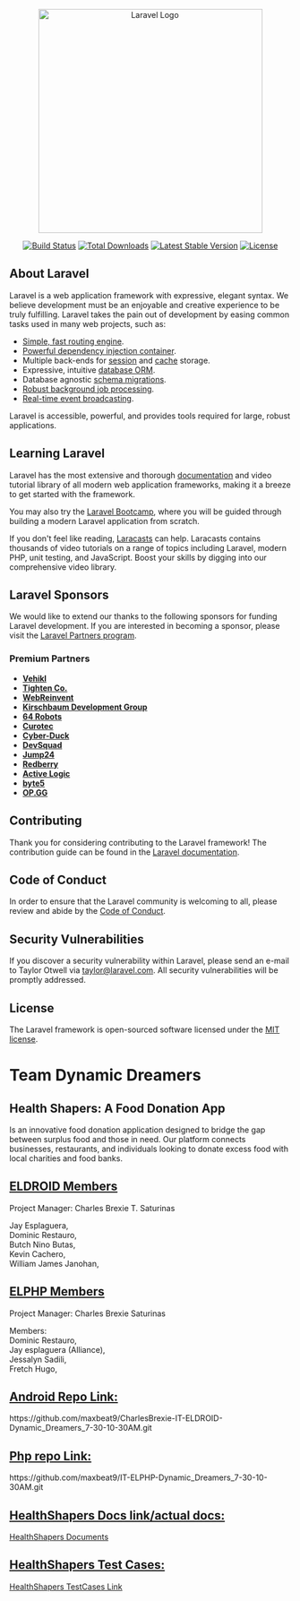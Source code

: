 <p align="center"><a href="https://laravel.com" target="_blank"><img src="https://raw.githubusercontent.com/laravel/art/master/logo-lockup/5%20SVG/2%20CMYK/1%20Full%20Color/laravel-logolockup-cmyk-red.svg" width="400" alt="Laravel Logo"></a></p>

<p align="center">
<a href="https://github.com/laravel/framework/actions"><img src="https://github.com/laravel/framework/workflows/tests/badge.svg" alt="Build Status"></a>
<a href="https://packagist.org/packages/laravel/framework"><img src="https://img.shields.io/packagist/dt/laravel/framework" alt="Total Downloads"></a>
<a href="https://packagist.org/packages/laravel/framework"><img src="https://img.shields.io/packagist/v/laravel/framework" alt="Latest Stable Version"></a>
<a href="https://packagist.org/packages/laravel/framework"><img src="https://img.shields.io/packagist/l/laravel/framework" alt="License"></a>
</p>

## About Laravel

Laravel is a web application framework with expressive, elegant syntax. We believe development must be an enjoyable and creative experience to be truly fulfilling. Laravel takes the pain out of development by easing common tasks used in many web projects, such as:

- [Simple, fast routing engine](https://laravel.com/docs/routing).
- [Powerful dependency injection container](https://laravel.com/docs/container).
- Multiple back-ends for [session](https://laravel.com/docs/session) and [cache](https://laravel.com/docs/cache) storage.
- Expressive, intuitive [database ORM](https://laravel.com/docs/eloquent).
- Database agnostic [schema migrations](https://laravel.com/docs/migrations).
- [Robust background job processing](https://laravel.com/docs/queues).
- [Real-time event broadcasting](https://laravel.com/docs/broadcasting).

Laravel is accessible, powerful, and provides tools required for large, robust applications.

## Learning Laravel

Laravel has the most extensive and thorough [documentation](https://laravel.com/docs) and video tutorial library of all modern web application frameworks, making it a breeze to get started with the framework.

You may also try the [Laravel Bootcamp](https://bootcamp.laravel.com), where you will be guided through building a modern Laravel application from scratch.

If you don't feel like reading, [Laracasts](https://laracasts.com) can help. Laracasts contains thousands of video tutorials on a range of topics including Laravel, modern PHP, unit testing, and JavaScript. Boost your skills by digging into our comprehensive video library.

## Laravel Sponsors

We would like to extend our thanks to the following sponsors for funding Laravel development. If you are interested in becoming a sponsor, please visit the [Laravel Partners program](https://partners.laravel.com).

### Premium Partners

- **[Vehikl](https://vehikl.com/)**
- **[Tighten Co.](https://tighten.co)**
- **[WebReinvent](https://webreinvent.com/)**
- **[Kirschbaum Development Group](https://kirschbaumdevelopment.com)**
- **[64 Robots](https://64robots.com)**
- **[Curotec](https://www.curotec.com/services/technologies/laravel/)**
- **[Cyber-Duck](https://cyber-duck.co.uk)**
- **[DevSquad](https://devsquad.com/hire-laravel-developers)**
- **[Jump24](https://jump24.co.uk)**
- **[Redberry](https://redberry.international/laravel/)**
- **[Active Logic](https://activelogic.com)**
- **[byte5](https://byte5.de)**
- **[OP.GG](https://op.gg)**

## Contributing

Thank you for considering contributing to the Laravel framework! The contribution guide can be found in the [Laravel documentation](https://laravel.com/docs/contributions).

## Code of Conduct

In order to ensure that the Laravel community is welcoming to all, please review and abide by the [Code of Conduct](https://laravel.com/docs/contributions#code-of-conduct).

## Security Vulnerabilities

If you discover a security vulnerability within Laravel, please send an e-mail to Taylor Otwell via [taylor@laravel.com](mailto:taylor@laravel.com). All security vulnerabilities will be promptly addressed.

## License

The Laravel framework is open-sourced software licensed under the [MIT license](https://opensource.org/licenses/MIT).

<h1>
Team Dynamic Dreamers
</h1>
<h2>
Health Shapers: A Food Donation App
</h2>

Is an innovative food donation application designed to bridge the gap between surplus food and those in need. Our platform connects businesses, restaurants, and individuals looking to donate excess food with local charities and food banks.

<h2>
  <u>
ELDROID Members
    </u>
</h2>

Project Manager: Charles Brexie T. Saturinas<br>

Jay Esplaguera,<br>
Dominic Restauro,<br>
Butch Nino Butas,<br>
Kevin Cachero,<br>
William James Janohan,

<h2>
  <u>
ELPHP Members
    </u>
</h2>
Project Manager: Charles Brexie Saturinas<br>

Members:<br>
Dominic Restauro,<br>
Jay esplaguera (Alliance),<br>
Jessalyn Sadili,<br>
Fretch Hugo,<br>

<h2>
  <u>
Android Repo Link:<br>
    </u>
  </h2>
https://github.com/maxbeat9/CharlesBrexie-IT-ELDROID-Dynamic_Dreamers_7-30-10-30AM.git
<h2>
  <u>
Php repo Link:<br>
    </u>
</h2>
https://github.com/maxbeat9/IT-ELPHP-Dynamic_Dreamers_7-30-10-30AM.git
<h2>
  <u>
HealthShapers Docs link/actual docs: <br>
    </u>
  </h2>
  <a href="https://docs.google.com/document/d/1QrOzF2Ln3dF8i3TiiA9xueTHfmHBskgyoak5KLfNCiU/edit?usp=sharing">HealthShapers Documents</a><br>
  
  <h2>
  <u>
HealthShapers Test Cases: <br>
  </u>
 </h2>
    <a href="https://docs.google.com/spreadsheets/d/19evGH7yCvTUmCiKiMU3P9AeyI47EoWiRfiE-aCCK9PI/edit?fbclid=IwZXh0bgNhZW0CMTEAAR0b_OydstOmtvv831zHju2mJsa53yQjy-KVAcr8vbFns8_6PnaZjcFSkzc_aem_pRj_FToXoFSNMacgqpECfQ&gid=0#gid=0">HealthShapers TestCases Link</a>



